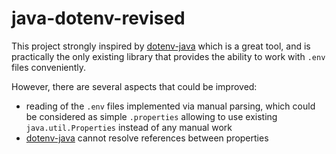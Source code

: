 # java-dotenv-revised

This project strongly inspired by [dotenv-java][1] which is a great tool, and is practically the only existing library
that provides the ability to work with `.env` files conveniently.

However, there are several aspects that could be improved:

- reading of the `.env` files implemented via manual parsing, which could be considered as simple `.properties` allowing
  to use existing `java.util.Properties` instead of any manual work
- [dotenv-java][1] cannot resolve references between properties

[1]: https://github.com/cdimascio/dotenv-java
